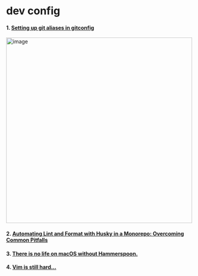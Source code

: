 # dev config

#### 1. [Setting up git aliases in gitconfig](https://github.com/choidabom/dev-config/tree/main/.gitconfig)
<img width="500" alt="image" src="https://github.com/user-attachments/assets/2a5e4a4e-9d3f-4a3e-bfec-c458e73470ed">

#### 2. [Automating Lint and Format with Husky in a Monorepo: Overcoming Common Pitfalls](https://github.com/choidabom/dev-config/tree/main/.husky)

#### 3. [There is no life on macOS without Hammerspoon.](https://github.com/choidabom/dev-config/tree/main/hammerspoon)

#### 4. [Vim is still hard...](https://devhints.io/vim)
